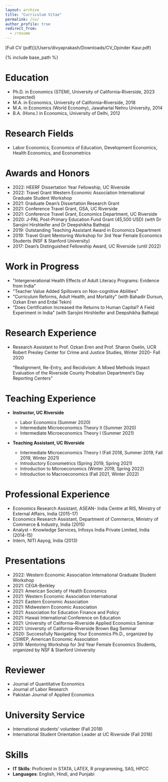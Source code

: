 ```yaml
---
layout: archive
title: "Curriculum Vitae"
permalink: /cv/
author_profile: true
redirect_from:
  - /resume
---
```


[Full CV (pdf)](/Users/divyaprakash/Downloads/CV_Opinder Kaur.pdf)

{% include base_path %}

Education
======
* Ph.D. in Economics (STEM), University of California–Riverside, 2023 (expected)
* M.A. in Economics, University of California–Riverside, 2018
* M.A. in Economics (World Economy), Jawaharlal Nehru University, 2014
* B.A. (Hons.) in Economics, University of Delhi, 2012

Research Fields
======
* Labor Economics, Economics of Education, Development Economics, Health Economics, and Econometrics
  
Awards and Honors
======
* 2022: HEERF Dissertation Year Fellowship, UC Riverside
* 2022: Travel Grant Western Economic Association International Graduate Student Workshop
* 2021: Graduate Dean’s Dissertation Research Grant
* 2021: Conference Travel Grant, GSA, UC Riverside
* 2021: Conference Travel Grant, Economics Department, UC Riverside
* 2020: J-PAL Post-Primary Education Fund Grant (45,500 USD) (with Dr Sarojini Hirshleifer and Dr Deepshikha Batheja)
* 2019: Outstanding Teaching Assistant Award in Economics Department
* 2019: Travel Grant Mentoring Workshop for 3rd Year Female Economics Students (NSF & Stanford University)
* 2017: Dean’s Distinguished Fellowship Award, UC Riverside (until 2022)

Work in Progress
======
* "Intergenerational Health Effects of Adult Literacy Programs: Evidence from India"
* "Teacher Value Added Spillovers on Non-cognitive Abilities"
* "Curriculum Reforms, Adult Health, and Mortality" (with Bahadir Dursun, Ozkan Eren and Erdal Tekin)
* "Does Certification Increased the Returns to Human Capital? A Field Experiment in India" (with Sarojini Hirshleifer and Deepshikha Batheja)
  
Research Experience
======
* Research Assistant to Prof. Ozkan Eren and Prof. Sharon Oselin, UCR Robert Presley Center for Crime and Justice Studies, Winter 2020- Fall 2020
  
  “Realignment, Re-Entry, and Recidivism: A Mixed Methods Impact Evaluation of the Riverside County Probation Department’s Day Reporting Centers”
  
Teaching Experience
======
* **Instructor, UC Riverside** 
  * Labor Economics (Summer 2020)
  * Intermediate Microeconomics Theory II (Summer 2020)
  * Intermediate Microeconomics Theory I (Summer 2021)

* **Teaching Assistant, UC Riverside**
  * Intermediate Microeconomics Theory I (Fall 2018, Summer 2019, Fall 2019, Winter 2021)
  * Introductory Econometrics (Spring 2019, Spring 2021)
  * Introduction to Microeconomics (Winter 2019, Spring 2022)
  * Introduction to Macroeconomics (Fall 2021, Winter 2022)
  
Professional Experience
======
* Economics Research Assistant, ASEAN- India Centre at RIS, Ministry of External Affairs, India (2015-17)
* Economics Research Assistant, Department of Commerce, Ministry of Commerce & Industry, India (2015)
* Analyst – Knowledge Services, Infosys India Private Limited, India (2014-15)
* Intern, NITI Aayog, India (2013)

Presentations
======
* 2022: Western Economic Association International Graduate Student Workshop
* 2021: CEGA-Berkley
* 2021: American Society of Health Economics
* 2021: Western Economic Association International
* 2021: Eastern Economic Association
* 2021: Midwestern Economic Association
* 2021: Association for Education Finance and Policy 
* 2021: Hawaii International Conference on Education
* 2021: University of California–Riverside Applied Economics Seminar
* 2021: University of California–Riverside Brown Bag Seminar
* 2020: Successfully Navigating Your Economics Ph.D., organized by CSWEP, American Economic Association
* 2019: Mentoring Workshop for 3rd Year Female Economics Students, organized by NSF & Stanford University

Reviewer
======
* Journal of Quantitative Economics
* Journal of Labor Research
* Pakistan Journal of Applied Economics

University Service
======
* International students’ volunteer (Fall 2018)
* International Student Orientation Leader at UC Riverside (Fall 2018)

Skills
======
* **IT Skills**: Proficient in STATA, LATEX, R programming, SAS, HPCC 
* **Languages**: English, Hindi, and Punjabi
